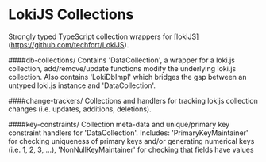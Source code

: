 LokiJS Collections
==============

Strongly typed TypeScript collection wrappers for [lokiJS] (https://github.com/techfort/LokiJS). 

####db-collections/
Contains 'DataCollection', a wrapper for a loki.js collection, add/remove/update functions modify the underlying loki.js collection.  Also contains 'LokiDbImpl' which bridges the gap between an untyped loki.js instance and 'DataCollection'. 

####change-trackers/
Collections and handlers for tracking lokijs collection changes (i.e. updates, additions, deletions). 

####key-constraints/
Collection meta-data and unique/primary key constraint handlers for 'DataCollection'. 
Includes:
'PrimaryKeyMaintainer' for checking uniqueness of primary keys and/or generating numerical keys (i.e. 1, 2, 3, ...), 
'NonNullKeyMaintainer' for checking that fields have values